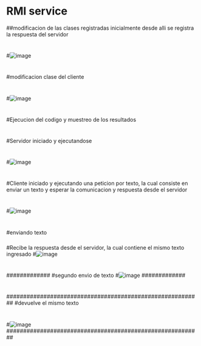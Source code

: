 # RMI service
##modificacion de las clases  registradas inicialmente desde alli se registra la respuesta del servidor
#
#![image](https://user-images.githubusercontent.com/45238531/158088025-86d8a0fc-b19b-45af-b0eb-4ae86d5e6684.png)
#
#
#modificacion clase del cliente
#
#
#![image](https://user-images.githubusercontent.com/45238531/158088244-7adb7c44-b5e7-422e-923e-2959bf1d618d.png)
#
#
#Ejecucion del codigo y muestreo de los resultados
#
#Servidor iniciado y ejecutandose
#
#![image](https://user-images.githubusercontent.com/45238531/158088482-3e7a315a-8c51-4030-a6aa-8da5dc8f333d.png)
#
#Cliente iniciado y ejecutando una peticion por texto, la cual consiste en enviar un texto y esperar la comunicacion y respuesta desde el servidor
#
#![image](https://user-images.githubusercontent.com/45238531/158088690-ee121df2-3364-4992-b848-a7852fe78944.png)
#
#####
#enviando texto
#####
#Recibe la respuesta desde el servidor, la cual contiene el mismo texto ingresado
#![image](https://user-images.githubusercontent.com/45238531/158088912-3c6f83a3-5263-433c-a77b-e696f4d05f93.png)
#
#############
#segundo envio de texto
#![image](https://user-images.githubusercontent.com/45238531/158089036-aad33fd0-5ae4-4bc4-bfe6-f2f0bc8e0a54.png)
#############
#
##########################################################
#devuelve el mismo texto
#
#![image](https://user-images.githubusercontent.com/45238531/158089899-d7099b0e-a378-4825-abf2-dfb76cc53ccf.png)
##########################################################
